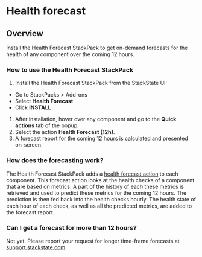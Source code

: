 # Health forecast

## Overview

Install the Health Forecast StackPack to get on-demand forecasts for the health of any component over the coming 12 hours.

### How to use the Health Forecast StackPack

1. Install the Health Forecast StackPack from the StackState UI:
  * Go to StackPacks > Add-ons
  * Select **Health Forecast**
  * Click **INSTALL**
1. After installation, hover over any component and go to the **Quick actions** tab of the popup.
1. Select the action **Health Forecast (12h)**.
1. A forecast report for the coming 12 hours is calculated and presented on-screen.

### How does the forecasting work?

The Health Forecast StackPack adds a [health forecast action](../../configure/component_actions) to each component. This forecast action looks at the health checks of a component that are based on metrics. A part of the history of each these metrics is retrieved and used to predict these metrics for the coming 12 hours. The prediction is then fed back into the health checks hourly. The health state of each hour of each check, as well as all the predicted metrics, are added to the forecast report.

### Can I get a forecast for more than 12 hours?

Not yet. Please report your request for longer time-frame forecasts at [support.stackstate.com](https://support.stackstate.com).

